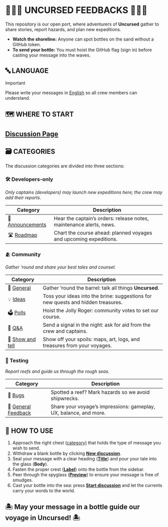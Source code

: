 # 🏴‍☠️📜 UNCURSED FEEDBACKS 📜🏴‍☠️

This repository is our open port, where adventurers of **Uncursed** gather to share stories, report hazards, and plan new expeditions.

- **Watch the shoreline:** Anyone can spot bottles on the sand without a GitHub token.  
- **To send your bottle:** You must hoist the GitHub flag (sign in) before casting your message into the waves.

## 🔤 LANGUAGE
> [!IMPORTANT]
> Please write your messages in <ins>English</ins> so all crew members can understand.

## 🗺️ WHERE TO START
<h2><a href="https://github.com/Kreadigma-Studio/Uncursed-Feedbacks/discussions">Discussion Page</a></h2>

## 🗃️ CATEGORIES

The discussion categories are divided into three sections:

### 🛠️ Developers-only
*Only captains (developers) may launch new expeditions here; the crew may add their reports.*

| Category                                                                                                | Description                                                                 |
|---------------------------------------------------------------------------------------------------------|-----------------------------------------------------------------------------|
| 📣 [Announcements](https://github.com/Kreadigma-Studio/Uncursed-Feedbacks/discussions/categories/announcements) | Hear the captain’s orders: release notes, maintenance alerts, news.        |
| 🛣️ [Roadmap](https://github.com/Kreadigma-Studio/Uncursed-Feedbacks/discussions/categories/roadmap)      | Chart the course ahead: planned voyages and upcoming expeditions.          |

### 🫂 Community
*Gather ’round and share your best tales and counsel.*

| Category                                                                                                 | Description                                                                    |
|----------------------------------------------------------------------------------------------------------|--------------------------------------------------------------------------------|
| 💬 [General](https://github.com/Kreadigma-Studio/Uncursed-Feedbacks/discussions/categories/general)       | Gather ’round the barrel: talk all things **Uncursed**.                       |
| 💡 [Ideas](https://github.com/Kreadigma-Studio/Uncursed-Feedbacks/discussions/categories/ideas)           | Toss your ideas into the brine: suggestions for new quests and hidden treasures. |
| 🗳️ [Polls](https://github.com/Kreadigma-Studio/Uncursed-Feedbacks/discussions/categories/polls)          | Hoist the Jolly Roger: community votes to set our course.                     |
| 🙏 [Q&A](https://github.com/Kreadigma-Studio/Uncursed-Feedbacks/discussions/categories/q-and-a)           | Send a signal in the night: ask for aid from the crew and captains.           |
| 🙌 [Show and tell](https://github.com/Kreadigma-Studio/Uncursed-Feedbacks/discussions/categories/show-and-tell) | Show off your spoils: maps, art, logs, and treasures from your voyages.       |

### 👾 Testing
*Report reefs and guide us through the rough seas.*

| Category                                                                                                 | Description                                                                    |
|----------------------------------------------------------------------------------------------------------|--------------------------------------------------------------------------------|
| 🐞 [Bugs](https://github.com/Kreadigma-Studio/Uncursed-Feedbacks/discussions/categories/bugs)             | Spotted a reef? Mark hazards so we avoid shipwrecks.                         |
| 🚩 [General Feedback](https://github.com/Kreadigma-Studio/Uncursed-Feedbacks/discussions/categories/general-feedback) | Share your voyage’s impressions: gameplay, UX, balance, and more.            |

## 🧭 HOW TO USE

1. Approach the right chest (<ins>category)</ins> that holds the type of message you wish to send.  
2. Withdraw a blank bottle by clicking <ins>**New discussion**</ins>.  
3. Seal your message with a clear heading (<ins>**Title**</ins>) and pour your tale into the glass (**Body**).  
4. Fasten the proper crest (<ins>**Label**</ins>) onto the bottle from the sidebar.  
5. Peer through the spyglass (<ins>**Preview**</ins>) to ensure your message is free of smudges.  
6. Cast your bottle into the sea: press <ins>**Start discussion**</ins> and let the currents carry your words to the world.  

## 🏝️ May your message in a bottle guide our voyage in **Uncursed**! 🏝️
